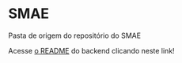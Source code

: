 # SMAE

Pasta de origem do repositório do SMAE

Acesse [o README](backend/README.md) do backend clicando neste link!

